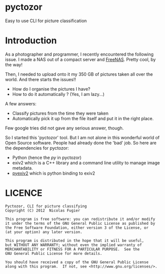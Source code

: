 pyctozor
========

Easy to use CLI for picture classification

Introduction
============

As a photographer and programmer, I recently encountered the following issue.
I made a NAS out of a compact server and [FreeNAS](http://freenas.org/ "FreeNAS"). Pretty cool, by the way!

Then, I needed to upload onto it my 350 GB of pictures taken all over the world.
And there starts the issues!! 
- How do I organise the pictures I have?
- How to do it automatically ? (Yes, I am lazy...)

A few answers:
- Classify pictures from the time they were taken
- Automatically pick it up from the file itself and put it in the right place.

Few google tries did not gave any serious answer, though.

So I started this 'pyctozor' tool. But I am not alone in this wonderful world of
Open Source software. People had already done the 'bad' job.
So here are the dependencies for pyctozor:
- Python (hence the _py_ in pyctozor)
- exiv2 which is a C++ library and a command line utility to manage image metadata.
- [pyexiv2](http://tilloy.net/dev/pyexiv2/ "pyexiv2") which is python binding to exiv2 

LICENCE
=======

    Pyctozor, CLI for picture classifying
    Copyright (C) 2012  Nicolas Fugier

    This program is free software: you can redistribute it and/or modify
    it under the terms of the GNU General Public License as published by
    the Free Software Foundation, either version 3 of the License, or
    (at your option) any later version.

    This program is distributed in the hope that it will be useful,
    but WITHOUT ANY WARRANTY; without even the implied warranty of
    MERCHANTABILITY or FITNESS FOR A PARTICULAR PURPOSE.  See the
    GNU General Public License for more details.

    You should have received a copy of the GNU General Public License
    along with this program.  If not, see <http://www.gnu.org/licenses/>.


